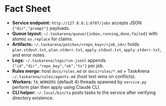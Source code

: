 # Fact Sheet

- **Service endpoint:** `http://127.0.0.1:8787/jobs` accepts JSON `{"dir","prompt"}` payloads.
- **Queue layout:** `~/.taskarena/queue/{inbox,running,done,failed}` with atomic `os.replace` for claims.
- **Artifacts:** `~/.taskarena/patches/<repo_key>/<job_id>/` holds `plan.stdout.txt`, `plan.stderr.txt`, `apply.stdout.txt`, `apply.stderr.txt`, and error notes.
- **Logs:** `~/.taskarena/logs/run.jsonl` appends `{"id","dir","repo_key","ok","ts"}` per job.
- **Rules merge:** host `docs/rules.md` or `docs/rules/*.md` + TaskArena `~/.taskarena/rules/agents.md` (host text wins on conflicts).
- **Workers:** `TA_WORKERS` (default 4) threads spawned by `service.py` perform plan then apply using Claude CLI.
- **CLI helper:** `~/.local/bin/ta` posts tasks to the service after verifying directory existence.
